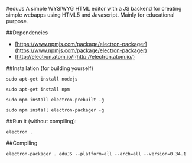 #eduJs
A simple WYSIWYG HTML editor with a JS backend for creating simple webapps using HTML5 and Javascript. Mainly for educational purpose.

##Dependencies
* [https://www.npmjs.com/package/electron-packager](https://www.npmjs.com/package/electron-packager)
* [http://electron.atom.io/](http://electron.atom.io/)

##Installation (for building yourself)
```
sudo apt-get install nodejs

sudo apt-get install npm

sudo npm install electron-prebuilt -g

sudo npm install electron-packager -g

```

##Run it (without compiling):
```
electron .
```

##Compiling
```
electron-packager . eduJS --platform=all --arch=all --version=0.34.1
```
